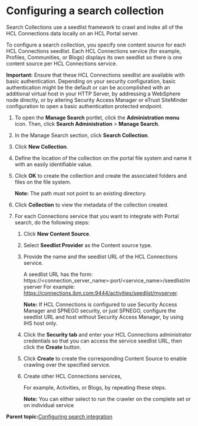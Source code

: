 # Configuring a search collection

Search Collections use a seedlist framework to crawl and index all of the HCL Connections data locally on an HCL Portal server.

To configure a search collection, you specify one content source for each HCL Connections seedlist. Each HCL Connections service \(for example, Profiles, Communities, or Blogs\) displays its own seedlist so there is one content source per HCL Connections service.

**Important:** Ensure that these HCL Connections seedlist are available with basic authentication. Depending on your security configuration, basic authentication might be the default or can be accomplished with an additional virtual host in your HTTP Server, by addressing a WebSphere node directly, or by altering Security Access Manager or eTrust SiteMinder configuration to open a basic authentication protected endpoint.

1.  To open the **Manage Search** portlet, click the **Administration menu** icon. Then, click **Search Administration** \> **Manage Search**.

2.  In the Manage Search section, click **Search Collection**.

3.  Click **New Collection**.

4.  Define the location of the collection on the portal file system and name it with an easily identifiable value.

5.  Click **OK** to create the collection and create the associated folders and files on the file system.

    **Note:** The path must not point to an existing directory.

6.  Click **Collection** to view the metadata of the collection created.

7.  For each Connections service that you want to integrate with Portal search, do the following steps:

    1.  Click **New Content Source**.

    2.  Select **Seedlist Provider** as the Content source type.

    3.  Provide the name and the seedlist URL of the HCL Connections service.

        A seedlist URL has the form: https://<connection\_server\_name\>:port/<service\_name\>/seedlist/myserver For example: https://connections.ibm.com:9444/activities/seedlist/myserver.

        **Note:** If HCL Connections is configured to use Security Access Manager and SPNEGO security, or just SPNEGO, configure the seedlist URL and host without Security Access Manager, by using IHS host only.

    4.  Click the **Security tab** and enter your HCL Connections administrator credentials so that you can access the service seedlist URL, then click the **Create** button.

    5.  Click **Create** to create the corresponding Content Source to enable crawling over the specified service.

    6.  Create other HCL Connections services,

        For example, Activities, or Blogs, by repeating these steps.

        **Note:** You can either select to run the crawler on the complete set or on individual service


**Parent topic:**[Configuring search integration](../connect/connections_portlets_search_overview.md)

